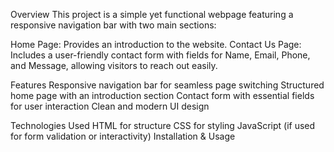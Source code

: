Overview
This project is a simple yet functional webpage featuring a responsive navigation bar with two main sections:

Home Page: Provides an introduction to the website.
Contact Us Page: Includes a user-friendly contact form with fields for Name, Email, Phone, and Message, allowing visitors to reach out easily.

Features
Responsive navigation bar for seamless page switching
Structured home page with an introduction section
Contact form with essential fields for user interaction
Clean and modern UI design

Technologies Used
HTML for structure
CSS for styling
JavaScript (if used for form validation or interactivity)
Installation & Usage
